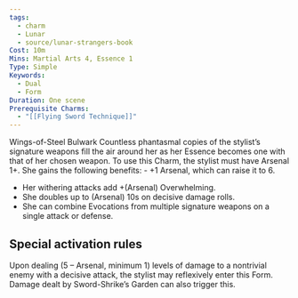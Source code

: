 ```yaml
---
tags:
  - charm
  - Lunar
  - source/lunar-strangers-book
Cost: 10m
Mins: Martial Arts 4, Essence 1
Type: Simple
Keywords:
  - Dual
  - Form
Duration: One scene
Prerequisite Charms:
  - "[[Flying Sword Technique]]"
---
```

Wings-of-Steel Bulwark Countless phantasmal copies of the stylist’s signature weapons fill the air around her as her Essence becomes one with that of her chosen weapon.
To use this Charm, the stylist must have Arsenal 1+. She gains the following benefits:  - +1 Arsenal, which can raise it to 6.
 - Her withering attacks add +(Arsenal) Overwhelming.
 - She doubles up to (Arsenal) 10s on decisive damage rolls.
 - She can combine Evocations from multiple signature weapons on a single attack or defense.


## Special activation rules

Upon dealing (5 – Arsenal, minimum 1) levels of damage to a nontrivial enemy with a decisive attack, the stylist may reflexively enter this Form. Damage dealt by Sword-Shrike’s Garden can also trigger this.